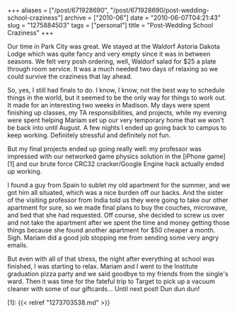 +++
aliases = ["/post/671928690", "/post/671928690/post-wedding-school-craziness"]
archive = ["2010-06"]
date = "2010-06-07T04:21:43"
slug = "1275884503"
tags = ["personal"]
title = "Post-Wedding School Craziness"
+++

Our time in Park City was great.  We stayed at the Waldorf Astoria Dakota
Lodge which was quite fancy and very empty since it was in between
seasons.  We felt very posh ordering, well, Waldorf salad for $25 a plate
through room service.  It was a much needed two days of relaxing so we
could survive the craziness that lay ahead.

So, yes, I still had finals to do.  I know, I know, not the best way to
schedule things in the world, but it seemed to be the only way for things
to work out.  It made for an interesting two weeks in Madison.  My days
were spent finishing up classes, my TA responsibilities, and projects,
while my evening were spent helping Mariam set up our very temporary home
that we won't be back into until August.  A few nights I ended up going
back to campus to keep working.  Definitely stressful and definitely not
fun.

But my final projects ended up going really well:  my professor was
impressed with our networked game physics solution in the [iPhone game][1]
and our brute force CRC32 cracker/Google Engine hack actually ended up
working.

I found a guy from Spain to sublet my old apartment for the summer, and we
got him all situated, which was a nice burden off our backs.  And the
sister of the visiting professor from India told us they were going to
take our other apartment for sure, so we made final plans to buy the
couches, microwave, and bed that she had requested.  Off course, she
decided to screw us over and not take the apartment after we spent the
time and money getting those things because she found another apartment
for $50 cheaper a month.  Sigh.  Mariam did a good job stopping me from
sending some very angry emails.

But even with all of that stress, the night after everything at school was
finished, I was starting to relax.  Mariam and I went to the Institute
graduation pizza party and we said goodbye to my friends from the single's
ward.  Then it was time for the fateful trip to Target to pick up a vacuum
cleaner with some of our giftcards... Until next post! Dun dun dun!

[1]: {{< relref "1273703538.md" >}}

